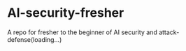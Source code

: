 # AI-security-fresher
A repo for fresher to the beginner of AI security and attack-defense(loading...)
